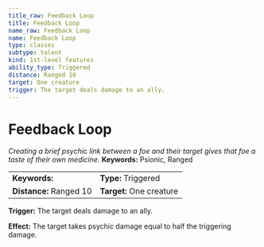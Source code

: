 ```yaml
---
title_raw: Feedback Loop
title: Feedback Loop
name_raw: Feedback Loop
name: Feedback Loop
type: classes
subtype: talent
kind: 1st-level features
ability_type: Triggered
distance: Ranged 10
target: One creature
trigger: The target deals damage to an ally.
---
```


# Feedback Loop

*Creating a brief psychic link between a foe and their target gives that foe a taste of their own medicine.* **Keywords:** Psionic, Ranged

|                         |                          |
| :---------------------- | :----------------------- |
| **Keywords:**           | **Type:** Triggered      |
| **Distance:** Ranged 10 | **Target:** One creature |

**Trigger:** The target deals damage to an ally.

**Effect:** The target takes psychic damage equal to half the triggering damage.
